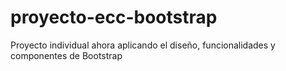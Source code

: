 # proyecto-ecc-bootstrap
Proyecto individual ahora aplicando el diseño, funcionalidades y componentes de Bootstrap

